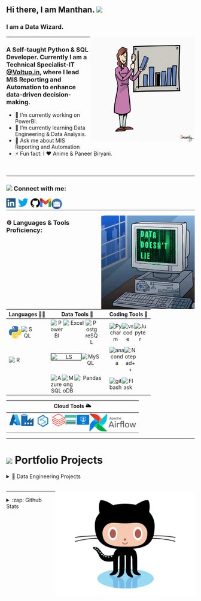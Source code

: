 ## Hi there, I am Manthan. <img src="https://media.giphy.com/media/hvRJCLFzcasrR4ia7z/giphy.gif" width="25px">
### I am a Data Wizard. 

[<img align="right" src="https://raw.githubusercontent.com/manthan-ladva/Repo_Images/main/Gifs/readme_md_data_finder.gif" alt="Coder GIF" height="280">][MyProfile]
<hr/>

### A Self-taught Python & SQL Developer. Currently I am a Technical Specialist-IT [@Voltup.in](https://voltup.in/), where I lead MIS Reporting and Automation to enhance data-driven decision-making.
- 🔭 I’m currently working on PowerBI.
- 🌱 I’m currently learning Data Engineering & Data Analysis.
- 💬 Ask me about MIS Reporting and Automation
- ⚡ Fun fact: I ❤️ Anime & Paneer Biryani.
<br/>



<hr/>

### <img src="https://media.giphy.com/media/v1.Y2lkPTc5MGI3NjExdzd3d2JtNmZzanlqemNxdzI2ajRjdGNtYWZqaXgzaHV4YnN0aHZndCZlcD12MV9zdGlja2Vyc19zZWFyY2gmY3Q9cw/23D8NR89IoZUC9jgsO/giphy.gif" width="25px"> Connect with me:
[<img align="left" alt="subhamrex | LinkedIn" width="25px" src="https://raw.githubusercontent.com/manthan-ladva/Repo_Images/main/Tools/linkedin.png" />][LinkedIn]
[<img align="left" alt="subhamrex | Twitter" width="40px" src="https://raw.githubusercontent.com/manthan-ladva/Repo_Images/main/Tools/twitter.png" />][Twitter]
<!--[<img align="left" alt="subhamrex | Instagram" width="25px" src="http://pngimg.com/uploads/instagram/instagram_PNG11.png" />][Instagram]-->
[<img align="left" alt="manthan-ladva | GithubProfile" width="25px" src="https://raw.githubusercontent.com/manthan-ladva/Repo_Images/main/Tools/github.png" />][MyProfile]
<a href="mailto:manthanladva999@gmail.com"><img align="left" alt="GMail" width="30px" src="https://raw.githubusercontent.com/manthan-ladva/Repo_Images/main/Tools/gmail.png"/></a>
[<img align="left" alt="manthan-ladva | Portfolio" width="30px" src="https://raw.githubusercontent.com/manthan-ladva/Repo_Images/main/Tools/portfolio.jpg" />][Portfolio]

<br />

<hr/>

[<img align="right"  src="https://raw.githubusercontent.com/manthan-ladva/Repo_Images/main/Gifs/readme_md_data_dosent_lie.gif" alt="Coder GIF" height="250">][MyProfile]





### ⚙ Languages & Tools Proficiency:

| Languages 👨‍💻 | Data Tools 📀 | Coding Tools 📀 |
| :----------: | :----------: | :----------: |
| [<img align="left" alt="python" width="33px" src="https://raw.githubusercontent.com/manthan-ladva/Repo_Images/main/Data/python.png" />][Python] [<img align="left" alt="SQL" width="33px" src="https://www.freeiconspng.com/uploads/sql-server-icon-png-29.png" />][SQL] | [<img align="left" alt="PowerBI" width="33px" src="https://encrypted-tbn0.gstatic.com/images?q=tbn:ANd9GcRXEP5WbA4TSdCk6mto1DGXufJcV4KXpS5SRePtn4fGDDdR_zd8UmmtnbWg-DLztcyHDWo"/>][PowerBI] [<img align="left" alt="Excel" width="60px" src="https://download.logo.wine/logo/Microsoft_Excel/Microsoft_Excel-Logo.wine.png"/>][Excel] [<img align="left" alt="PostgreSQL" width="33px" src="https://marketplacedesignoye.s3.ap-south-1.amazonaws.com/postgresql-branding-icon-symbol-logo-vector-.png" />][PostgreSQL] | [<img align="left" alt="Pycharm" width="33px" src="https://i.imgur.com/N3UnDaG.png" />][PyCharm] [<img align="left" alt="vscode" width="33px" src="https://uxwing.com/wp-content/themes/uxwing/download/brands-and-social-media/visual-studio-code-icon.png" />][VSCode] [<img align="left" alt="Jupyter" width="33px" src="https://i.imgur.com/f5M1VWO.png" />][Jupyter] |
| [<img align="left" alt="R" width="33px" src="https://i.imgur.com/LGgB5r4.png" />][R] | [<img align="left" alt="LS" width="80px" border="1" cellpadding="4" src="https://upload.wikimedia.org/wikipedia/commons/thumb/4/4c/Looker.svg/2560px-Looker.svg.png"/>][Looker Studio] [<img align="left" alt="MySQL" width="50px" src="https://upload.wikimedia.org/wikipedia/labs/8/8e/Mysql_logo.png" />][MySQL] | [<img align="left" alt="anaconda" width="40px" src="https://i.imgur.com/SUxYIXm.png" />][Anaconda] [<img align="left" alt="Notepad++" width="33px" src="https://i.imgur.com/s8PYCpN.png" />][Notepad++] |
| | [<img align="left" alt="Azure SQL" width="30px" src="https://icon2.cleanpng.com/20180611/ipg/aa8k6rg0g.webp"/>][Azure SQL] [<img align="left" alt="MongoDB" width="33px" src="https://i.imgur.com/uyStyoI.png" />][MongoDB] [<img align="left" alt="Pandas" width="80px" src="https://upload.wikimedia.org/wikipedia/commons/thumb/e/ed/Pandas_logo.svg/2560px-Pandas_logo.svg.png"/>][Pandas] | [<img align="left" alt="gitbash" width="33px" src="https://i.imgur.com/FgD2Tpt.png" />][Git] [<img align="left" alt="Flask" width="33px" src="https://i.imgur.com/0Gs9Vqu.png" />][Flask] |

| Cloud Tools 🌥️ |
| :----------: |
| [<img align="left" alt="Azure" width="33px" src="https://raw.githubusercontent.com/manthan-ladva/Repo_Images/main/Cloud/Azure/azure.png"/>][Azure] [<img align="left" alt="Azure Data Factory" width="33px" src="https://raw.githubusercontent.com/manthan-ladva/Repo_Images/main/Cloud/Azure/azure_data_factory.png"/>][Azure Data Factory] [<img align="left" alt="Azure Storage Account" width="50px" src="https://raw.githubusercontent.com/manthan-ladva/Repo_Images/main/Cloud/Azure/azure_synapse_analytics.png"/>][Azure Synapse Analytics] [<img align="left" alt="Azure Databricks" width="33px" src="https://raw.githubusercontent.com/manthan-ladva/Repo_Images/main/Cloud/Azure/databricks.png"/>][Azure Databricks] [<img align="left" alt="Azure Storage Account" width="33px" src="https://raw.githubusercontent.com/manthan-ladva/Repo_Images/main/Cloud/Azure/azure_storage_account.webp"/>][Azure Storage Account] [<img align="left" alt="Azure VM" width="33px" src="https://raw.githubusercontent.com/manthan-ladva/Repo_Images/main/Cloud/Azure/azure_vm.jpg"/>][Azure VM] [<img align="left" alt="Azure Storage Account" width="125px" src="https://raw.githubusercontent.com/manthan-ladva/Repo_Images/main/Cloud/Azure/airflow.png"/>][Airflow] |


<hr/>

# <img src="https://media.giphy.com/media/sUvXqhA9nukbIM0MyO/giphy.gif?cid=790b7611wi4yz00jy94qjjk60med6ysj799e54uoq04angzw&ep=v1_stickers_search&rid=giphy.gif&ct=s" width="35px"> Portfolio Projects



<details>
  <summary>💽 Data Engineering Projects</summary>
  🎯<a href="https://github.com/manthan-ladva/DE-Uber-Analysis-Azure">DE-Uber-Analysis-Azure</a>
  <br/>
  🎯<a href="https://github.com/manthan-ladva/DE-Kaggle-Airflow-Azure/">DE-Kaggle-Airflow-Azure</a>
  <br/>
</details>
<!--<details>
  <summary>💽 Data Analysis Projects</summary>
  🎯<a href="https://github.com/manthan-ladva/DE-Uber-Analysis-Azure">DE-Uber-Analysis-Azure</a>
  <br/>
  🎯<a href="https://github.com/manthan-ladva/DE-Kaggle-Airflow-Azure/">DE-Kaggle-Airflow-Azure</a>
  <br/>
</details>
-->

<br/>

[<img align="right"  src="https://raw.githubusercontent.com/manthan-ladva/Repo_Images/main/Gifs/github.gif" alt="Coder GIF" height="280">][MyProfile]





<hr/>
<details>
  <summary>:zap: Github Stats</summary>
  <img align="left" alt="codeSTACKr's Github Stats" src="https://github-readme-stats.vercel.app/api?username=manthan-ladva&show_icons=true&hide_border=true&hide=stars,prs,issues&theme=radical" />
</details>


[MyProfile]:https://github.com/manthan-ladva
[Anaconda]:https://www.anaconda.com/
[PowerBI]:https://powerbi.microsoft.com/en-us/
[R]:https://www.r-project.org/
[VSCode]:https://code.visualstudio.com/
[Jupyter]:https://jupyter.org/
[PyCharm]:https://www.jetbrains.com/pycharm/
[Flask]:https://flask.palletsprojects.com/en/1.1.x/
[Git]:https://git-scm.com/
[MongoDB]:https://www.mongodb.com/
[MySQL]:https://www.mysql.com/
[Notepad++]:https://notepad-plus-plus.org/
[Python]:https://www.python.org/
[Instagram]: https://www.instagram.com/manthan_mitaben_ladva/
[Twitter]: https://x.com/manthan_ladva?t=FdKnS9MyCCjmWaxmC3o7cg&s=08
[LinkedIn]: https://www.linkedin.com/in/manthan-ladva/
[Azure Storage Account]:https://learn.microsoft.com/en-us/azure/storage/blobs/storage-blobs-introduction/
[Azure VM]:https://azure.microsoft.com/en-in/products/virtual-machines/
[Azure SQL]:https://azure.microsoft.com/en-in/products/azure-sql/database/
[Azure]:https://portal.azure.com/
[SQL]:https://www.w3schools.com/sql/
[PostgreSQL]:https://www.postgresql.org/
[Excel]:https://www.microsoft.com/en-in/microsoft-365/excel/
[Looker Studio]:https://lookerstudio.google.com/u/0/navigation/reporting/
[Pandas]:https://pandas.pydata.org/
[Azure Data Factory]:https://azure.microsoft.com/en-in/products/data-factory/
[Azure Synapse Analytics]:https://azure.microsoft.com/en-us/products/synapse-analytics/
[Azure Databricks]:https://www.databricks.com/
[Airflow]:https://airflow.apache.org/
[Portfolio]:https://codebasics.io/portfolio/Manthan-Ladva
